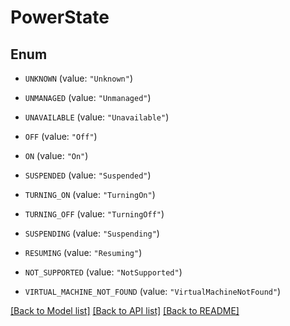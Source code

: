 # PowerState

## Enum


* `UNKNOWN` (value: `"Unknown"`)

* `UNMANAGED` (value: `"Unmanaged"`)

* `UNAVAILABLE` (value: `"Unavailable"`)

* `OFF` (value: `"Off"`)

* `ON` (value: `"On"`)

* `SUSPENDED` (value: `"Suspended"`)

* `TURNING_ON` (value: `"TurningOn"`)

* `TURNING_OFF` (value: `"TurningOff"`)

* `SUSPENDING` (value: `"Suspending"`)

* `RESUMING` (value: `"Resuming"`)

* `NOT_SUPPORTED` (value: `"NotSupported"`)

* `VIRTUAL_MACHINE_NOT_FOUND` (value: `"VirtualMachineNotFound"`)


[[Back to Model list]](../README.md#documentation-for-models) [[Back to API list]](../README.md#documentation-for-api-endpoints) [[Back to README]](../README.md)


